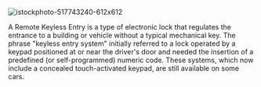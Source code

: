 ![istockphoto-517743240-612x612](https://user-images.githubusercontent.com/46382398/157919530-8a428220-ca97-46a3-8d53-59be45e35bfa.jpg)

A Remote Keyless Entry is a type of electronic lock that regulates the entrance to a building or vehicle without a typical mechanical key. The phrase "keyless entry system" initially referred to a lock operated by a keypad positioned at or near the driver's door and needed the insertion of a predefined (or self-programmed) numeric code. These systems, which now include a concealed touch-activated keypad, are still available on some cars.
